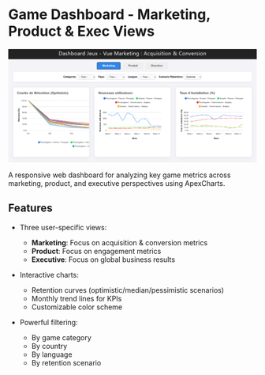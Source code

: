 # Game Dashboard - Marketing, Product & Exec Views

![Dashboard Screenshot](screenshot.png)

A responsive web dashboard for analyzing key game metrics across marketing, product, and executive perspectives using ApexCharts.

## Features

- Three user-specific views:
  - **Marketing**: Focus on acquisition & conversion metrics
  - **Product**: Focus on engagement metrics
  - **Executive**: Focus on global business results

- Interactive charts:
  - Retention curves (optimistic/median/pessimistic scenarios)
  - Monthly trend lines for KPIs
  - Customizable color scheme

- Powerful filtering:
  - By game category
  - By country
  - By language
  - By retention scenario
